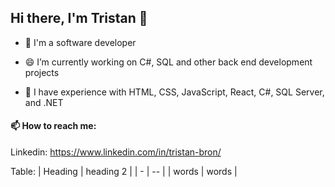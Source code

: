 ## Hi there, I'm Tristan 👋

- 🌱 I'm a software developer

- 😄 I’m currently working on C#, SQL and other back end development projects

- 🔭 I have experience with HTML, CSS, JavaScript, React, C#, SQL Server, and .NET

#### 📫 How to reach me: 

Linkedin: https://www.linkedin.com/in/tristan-bron/

Table:
| Heading | heading 2 |
| - | -- | 
| words | words |

